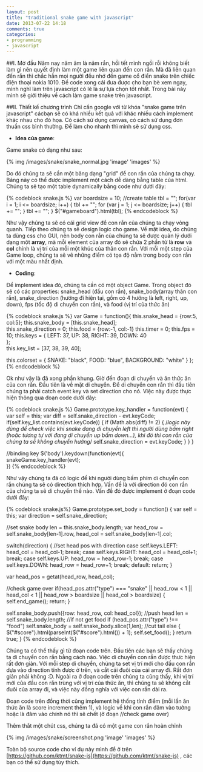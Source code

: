 ```yaml
---
layout: post
title: "traditional snake game with javascript"
date: 2013-07-22 14:18
comments: true
categories: 
- programming
- javascript
---
```


##I. Mở đầu
Năm nay năm âm là năm rắn, hồi tết mình ngồi rỗi không biết làm gì nên quyết định làm một game liên quan đến con rắn. Mà đã liên quan đến rắn thì chắc hẳn mọi người đều nhớ đến game cổ điển snake trên chiếc điện thoại nokia 1010. Để code xong cái đưa được cho bạn bè xem ngay, mình nghĩ làm trên javascript có lẽ là sự lựa chọn tốt nhất. Trong bài này mình sẽ giới thiệu về cách làm game snake trên javascript.

##II. Thiết kế chương trình
Chỉ cần google với từ khóa "snake game trên javascript" cácbạn sẽ có khá nhiều kết quả với khác nhiều cách implement khác nhau cho đò họa. Có cách sử dụng canvas, có cách sử dụng đơn thuần css bình thường. Để làm cho nhanh thì mình sẽ sử dụng css.

- **Idea của game**:

Game snake có dạng như sau:

{% img /images/snake/snake_normal.jpg 'image' 'images' %}

Do đó chúng ta sẽ cần một bảng dạng "grid" để con rắn của chúng ta chạy. Bảng này có thể được implement một cách dễ dàng bằng table của html. Chúng ta sẽ tạo một table dynamically bằng code như dưới đây:

{% codeblock snake.js %}
var boardsize = 10;
//create table
tbl = "";
for(var i = 1; i <= boardsize; i++) {
  tbl += "<tr>";
  for (var j = 1; j <= boardsize; j++) {
    tbl += "<td type='' row='"+i+"' col='"+j+"'></td>";
  }
  tbl += "</tr>";
}
$("#gameboard").html(tbl);
{% endcodeblock %}

Như vậy chúng ta sẽ có cái grid view để con rắn của chúng ta chạy vòng quanh. Tiếp theo chúng ta sẽ design logic cho game. Về mặt idea, do chúng ta dùng css cho GUI, nên body con rắn của chúng ta sẽ được quản lý dưới dạng một **array**, mà mỗi element của array đó sẽ chứa 2 phần tử là **row** và **col** chính là vị trí của mỗi một khúc của thân con rắn. Với mỗi một step của Game loop, chúng ta sẽ vẽ những điểm có tọa độ nằm trong body con rắn với một màu nhất định.

- **Coding**:

Để implement idea đó, chúng ta cần có một object Game. Trong object đó sẽ có các properties: snake_head (đầu con rắn), snake_body(array thân con rắn), snake_direction (hướng đi hiện tại, gồm có 4 hướng là left, right, up, down), fps (tốc độ di chuyển con rắn), và food (vị trí của thức ăn)

{% codeblock snake.js %}
var Game = function(){
  this.snake_head = {row:5, col:5};
  this.snake_body = [this.snake_head];  
  this.snake_direction = 0;
  this.food = {row:-1, col:-1}
  this.timer = 0;
  this.fps = 10;
  this.keys = {
    LEFT: 37,
    UP: 38,
    RIGHT: 39,
    DOWN: 40  
  };  
  this.key_list = [37, 38, 39, 40];

  this.colorset = {
    SNAKE: "black",
    FOOD: "blue",
    BACKGROUND: "white"
  }
};
{% endcodeblock %}

Ok như vậy là đã xong phần khung. Giờ đến đoạn di chuyển và ăn thức ăn của con rắn. Đầu tiên là về mặt di chuyển. Để di chuyển con rắn thì đầu tiên chúng ta phải catch event key và set direction cho nó. Việc này được thực hiện thông qua đoạn code dưới đây:

{% codeblock snake.js %}
Game.prototype.key_handler = function(evt) {
  var self = this;
  var diff = self.snake_direction - evt.keyCode;
  if(self.key_list.contains(evt.keyCode)) {
    if (Math.abs(diff) != 2) { 
/*logic này dùng để check việc khi snake đang di chuyển 
left thì người dùng bấm right (hoặc tương tự với đang di
 chuyển up bấm down...), khi đó thì con rắn của chúng ta 
sẽ không chuyển hướng*/
      self.snake_direction = evt.keyCode;
    }
  }
}

//binding key
$('body').keydown(function(evt){
  snakeGame.key_handler(evt);  
})
{% endcodeblock %}

Như vậy chúng ta đã có logic để khi người dùng bấm phím di chuyển con rắn chúng ta sẽ có direction thích hợp. Vấn đề là với direction đó con rắn của chúng ta sẽ di chuyển thế nào. Vấn đề đó được implement ở đoạn code dưới đây:

{% codeblock snake.js%}
Game.prototype.set_body = function() {
  var self = this;
  var direction = self.snake_direction;
   
  //set snake body
  len = this.snake_body.length;
  var head_row = self.snake_body[len-1].row, 
      head_col = self.snake_body[len-1].col;

  switch(direction) { //set head pos with direction
    case self.keys.LEFT: 
      head_col = head_col-1; 
      break;
    case self.keys.RIGHT: 
      head_col = head_col+1; 
      break;
    case self.keys.UP: 
      head_row = head_row-1; 
      break;
    case self.keys.DOWN: 
      head_row = head_row+1; 
      break;
    default: return;
  }
  
  var head_pos = getat(head_row, head_col);

  //check game over
  if(head_pos.attr("type") === "snake" ||
    head_row < 1 || head_col < 1 || head_row > boardsize || head_col > boardsize) {
    self.end_game(); 
    return;
  } 
  
  self.snake_body.push({row: head_row, col: head_col}); //push head
  len = self.snake_body.length;
  //if not get food
  if (head_pos.attr("type") !== "food")
    self.snake_body = self.snake_body.slice(1,len); //cut tail
  else {
    $("#score").html(parseInt($("#score").html()) + 1);
    self.set_food();
  }
  return true;
}
{% endcodeblock %} 

Chúng ta có thể thấy gì từ đoạn code trên. Đầu tiên các bạn sẽ thấy chúng ta di chuyển con rắn bằng cách nào. Việc di chuyển con rắn được thưc hiện rất đơn giản. Với mỗi step di chuyển, chúng ta set vị trí mới cho đầu con rắn dựa vào direction tính được ở trên, và cắt cái đuôi của cái array đi. Rất đơn giản phải không :D. Ngoài ra ở đoạn code trên chúng ta cũng thấy, khi vị trí mới của đầu con rắn trùng với vị trí của thức ăn, thì chúng ta sẽ không cắt đuôi của array đi, và việc này đồng nghĩa với việc con rắn dài ra.

Đoạn code trên đồng thời cũng implement hệ thống tính điểm (mỗi lần ăn thức ăn là score increment thêm 1), và logic về khi con rắn đâm vào tường hoặc là đâm vào chính nó thì sẽ chết (ở đoạn //check game over)

Thêm thắt một chút css, chúng ta đã có một game con rắn hoàn chỉnh

{% img /images/snake/screenshot.png 'image' 'images' %}

Toàn bộ source code cho ví dụ này mình để ở trên [https://github.com/ktmt/snake-js](https://github.com/ktmt/snake-js) , các bạn có thể sử dụng tùy thích.
